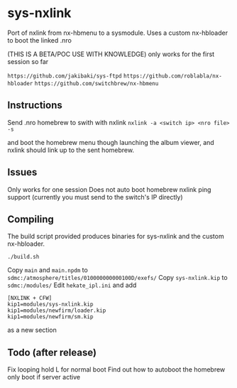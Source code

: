 # sys-nxlink

Port of nxlink from nx-hbmenu to a sysmodule.
Uses a custom nx-hbloader to boot the linked .nro

(THIS IS A BETA/POC USE WITH KNOWLEDGE)
only works for the first session so far

`https://github.com/jakibaki/sys-ftpd`
`https://github.com/roblabla/nx-hbloader`
`https://github.com/switchbrew/nx-hbmenu`

## Instructions

Send .nro homebrew to swith with nxlink
```nxlink -a <switch ip> <nro file> -s```

and boot the homebrew menu though launching the album viewer, and nxlink should link up to the sent homebrew.

## Issues

Only works for one session
Does not auto boot homebrew
nxlink ping support (currently you must send to the switch's IP directly)

## Compiling

The build script provided produces binaries for sys-nxlink and the custom nx-hbloader.

```./build.sh```

Copy `main` and `main.npdm` to `sdmc:/atmosphere/titles/010000000000100D/exefs/`
Copy `sys-nxlink.kip` to `sdmc:/modules/`
Edit `hekate_ipl.ini` and add
```
[NXLINK + CFW]
kip1=modules/sys-nxlink.kip
kip1=modules/newfirm/loader.kip
kip1=modules/newfirm/sm.kip
```
as a new section


## Todo (after release)

Fix looping
hold L for normal boot
Find out how to autoboot the homebrew
only boot if server active